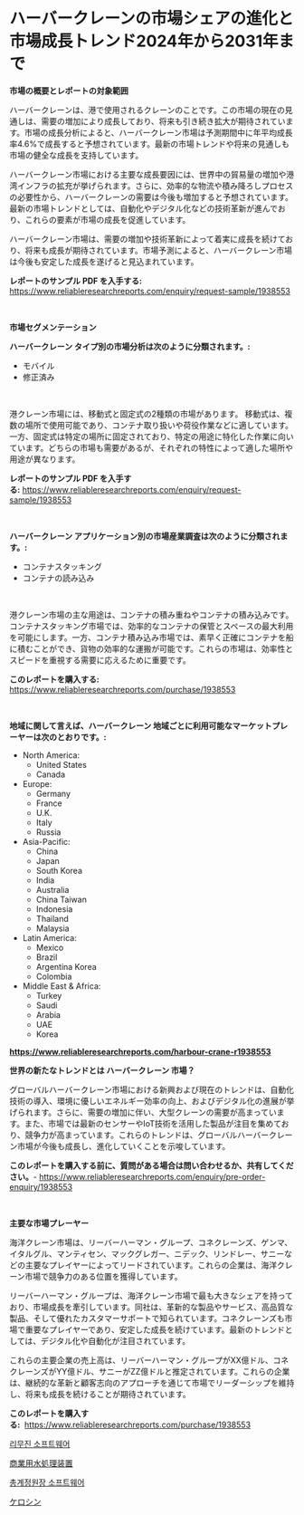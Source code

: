 <p><h1>ハーバークレーンの市場シェアの進化と市場成長トレンド2024年から2031年まで</h1></p><p><strong>市場の概要とレポートの対象範囲</strong></p>
<p><p>ハーバークレーンは、港で使用されるクレーンのことです。この市場の現在の見通しは、需要の増加により成長しており、将来も引き続き拡大が期待されています。市場の成長分析によると、ハーバークレーン市場は予測期間中に年平均成長率4.6%で成長すると予想されています。最新の市場トレンドや将来の見通しも市場の健全な成長を支持しています。</p><p>ハーバークレーン市場における主要な成長要因には、世界中の貿易量の増加や港湾インフラの拡充が挙げられます。さらに、効率的な物流や積み降ろしプロセスの必要性から、ハーバークレーンの需要は今後も増加すると予想されています。最新の市場トレンドとしては、自動化やデジタル化などの技術革新が進んでおり、これらの要素が市場の成長を促進しています。</p><p>ハーバークレーン市場は、需要の増加や技術革新によって着実に成長を続けており、将来も成長が期待されています。市場予測によると、ハーバークレーン市場は今後も安定した成長を遂げると見込まれています。</p></p>
<p><strong>レポートのサンプル PDF を入手する:</strong> <a href="https://www.reliableresearchreports.com/enquiry/request-sample/1938553">https://www.reliableresearchreports.com/enquiry/request-sample/1938553</a></p>
<p>&nbsp;</p>
<p><strong>市場セグメンテーション</strong></p>
<p><strong>ハーバークレーン タイプ別の市場分析は次のように分類されます。:</strong></p>
<p><ul><li>モバイル</li><li>修正済み</li></ul></p>
<p>&nbsp;</p>
<p><p>港クレーン市場には、移動式と固定式の2種類の市場があります。 移動式は、複数の場所で使用可能であり、コンテナ取り扱いや荷役作業などに適しています。 一方、固定式は特定の場所に固定されており、特定の用途に特化した作業に向いています。どちらの市場も需要があるが、それぞれの特性によって適した場所や用途が異なります。</p></p>
<p><strong>レポートのサンプル PDF を入手する:</strong>&nbsp;<a href="https://www.reliableresearchreports.com/enquiry/request-sample/1938553">https://www.reliableresearchreports.com/enquiry/request-sample/1938553</a></p>
<p>&nbsp;</p>
<p><strong> ハーバークレーン アプリケーション別の市場産業調査は次のように分類されます。:</strong></p>
<p><ul><li>コンテナスタッキング</li><li>コンテナの読み込み</li></ul></p>
<p>&nbsp;</p>
<p><p>港クレーン市場の主な用途は、コンテナの積み重ねやコンテナの積み込みです。コンテナスタッキング市場では、効率的なコンテナの保管とスペースの最大利用を可能にします。一方、コンテナ積み込み市場では、素早く正確にコンテナを船に積むことができ、貨物の効率的な運搬が可能です。これらの市場は、効率性とスピードを重視する需要に応えるために重要です。</p></p>
<p><strong>このレポートを購入する:</strong>&nbsp; <a href="https://www.reliableresearchreports.com/purchase/1938553">https://www.reliableresearchreports.com/purchase/1938553</a></p>
<p>&nbsp;</p>
<p><strong>地域に関して言えば、ハーバークレーン 地域ごとに利用可能なマーケットプレーヤーは次のとおりです。:</strong></p>
<p><ul>
    <li>
        North America:
        <ul>
            <li>United States</li>
            <li>Canada</li>
        </ul>
    </li>
    <li>
        Europe:
        <ul>
            <li>Germany</li>
            <li>France</li>
            <li>U.K.</li>
            <li>Italy</li>
            <li>Russia</li>
        </ul>
    </li>
    <li>
        Asia-Pacific:
        <ul>
            <li>China</li>
            <li>Japan</li>
            <li>South Korea</li>
            <li>India</li>
            <li>Australia</li>
            <li>China Taiwan</li>
            <li>Indonesia</li>
            <li>Thailand</li>
            <li>Malaysia</li>
        </ul>
    </li>
    <li>
        Latin America:
        <ul>
            <li>Mexico</li>
            <li>Brazil</li>
            <li>Argentina Korea</li>
            <li>Colombia</li>
        </ul>
    </li>
    <li>
        Middle East & Africa:
        <ul>
            <li>Turkey</li>
            <li>Saudi</li>
            <li>Arabia</li>
            <li>UAE</li>
            <li>Korea</li>
        </ul>
    </li>
    </ul></p>
<p><strong><a href="https://www.reliableresearchreports.com/harbour-crane-r1938553">https://www.reliableresearchreports.com/harbour-crane-r1938553</a></strong>&nbsp;</p>
<p><strong>世界の新たなトレンドとは ハーバークレーン 市場？</strong></p>
<p><p>グローバルハーバークレーン市場における新興および現在のトレンドは、自動化技術の導入、環境に優しいエネルギー効率の向上、およびデジタル化の進展が挙げられます。さらに、需要の増加に伴い、大型クレーンの需要が高まっています。また、市場では最新のセンサーやIoT技術を活用した製品が注目を集めており、競争力が高まっています。これらのトレンドは、グローバルハーバークレーン市場が今後も成長し、進化していくことを示唆しています。</p></p>
<p><strong>このレポートを購入する前に、質問がある場合は問い合わせるか、共有してください。</strong>- <a href="https://www.reliableresearchreports.com/enquiry/pre-order-enquiry/1938553">https://www.reliableresearchreports.com/enquiry/pre-order-enquiry/1938553</a></p>
<p>&nbsp;</p>
<p><strong>主要な市場プレーヤー</strong></p>
<p><p>海洋クレーン市場は、リーバーハーマン・グループ、コネクレーンズ、ゲンマ、イタルグル、マンティセン、マックグレガー、ニデック、リンドレー、サニーなどの主要なプレイヤーによってリードされています。これらの企業は、海洋クレーン市場で競争力のある位置を獲得しています。</p><p>リーバーハーマン・グループは、海洋クレーン市場で最も大きなシェアを持っており、市場成長を牽引しています。同社は、革新的な製品やサービス、高品質な製品、そして優れたカスタマーサポートで知られています。コネクレーンズも市場で重要なプレイヤーであり、安定した成長を続けています。最新のトレンドとしては、デジタル化や自動化が注目されています。</p><p>これらの主要企業の売上高は、リーバーハーマン・グループがXX億ドル、コネクレーンズがYY億ドル、サニーがZZ億ドルと推定されています。これらの企業は、継続的な革新と顧客志向のアプローチを通じて市場でリーダーシップを維持し、将来も成長を続けることが期待されています。</p></p>
<p><strong>このレポートを購入する:</strong>&nbsp;&nbsp;<a href="https://www.reliableresearchreports.com/purchase/1938553">https://www.reliableresearchreports.com/purchase/1938553</a></p>
<p><p><a href="https://medium.com/@leigh.tymms/2024%EB%85%84%EB%B6%80%ED%84%B0-2031%EB%85%84%EA%B9%8C%EC%A7%80-%EB%A6%AC%EB%AC%B4%EC%86%8C%ED%94%84%ED%8A%B8%EC%9B%A8%EC%96%B4-%EC%8B%9C%EC%9E%A5-%EC%A0%90%EC%9C%A0%EC%9C%A8-%EB%B3%80%ED%99%94-%EB%B0%8F-%EC%8B%9C%EC%9E%A5-%EC%84%B1%EC%9E%A5-%EC%B6%94%EC%84%B8-911a18eae2bd">리무진 소프트웨어</a></p><p><a href="https://medium.com/@nic.neale/%E5%95%86%E6%A5%AD%E7%94%A8%E6%B0%B4%E5%87%A6%E7%90%86%E6%A9%9F%E5%99%A8%E5%B8%82%E5%A0%B4%E3%81%AF-%E5%B8%82%E5%A0%B4%E3%82%B7%E3%82%A7%E3%82%A2-%E5%B8%82%E5%A0%B4%E3%83%88%E3%83%AC%E3%83%B3%E3%83%89-%E5%B8%82%E5%A0%B4%E6%88%90%E9%95%B7%E3%81%AB%E9%96%A2%E3%81%99%E3%82%8B%E6%83%85%E5%A0%B1%E3%82%92%E6%8F%90%E4%BE%9B%E3%81%97%E3%81%BE%E3%81%99-a88ffd9677a7">商業用水処理装置</a></p><p><a href="https://medium.com/@twix678568/%EC%9D%BC%EB%B0%98-%EB%B6%84%EA%B0%9C%EC%9E%A5-%EC%86%8C%ED%94%84%ED%8A%B8%EC%9B%A8%EC%96%B4-%EC%8B%9C%EC%9E%A5-%ED%86%B5%EC%B0%B0-%EC%8B%9C%EC%9E%A5-%EB%8F%99%ED%96%A5-%EC%84%B1%EC%9E%A5-2024%EB%85%84%EB%B6%80%ED%84%B0-2031%EB%85%84%EA%B9%8C%EC%A7%80-%EC%98%88%EC%B8%A1%EB%90%9C-%EA%B2%83-1a2d4e6f809c">총계정원장 소프트웨어</a></p><p><a href="https://medium.com/@evans21bill/%E7%81%AF%E6%B2%B9%E5%B8%82%E5%A0%B4%E8%AA%BF%E6%9F%BB%E3%83%AC%E3%83%9D%E3%83%BC%E3%83%88-%E3%81%9D%E3%81%AE%E6%AD%B4%E5%8F%B2%E3%81%A8%E4%BA%88%E6%B8%AC2024%E5%B9%B4%E3%81%8B%E3%82%892031%E5%B9%B4-d5f007b6b89e">ケロシン</a></p></p>